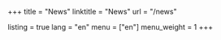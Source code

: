 +++
title = "News"
linktitle = "News"
url = "/news"

listing = true
lang = "en"
menu = ["en"]
menu_weight = 1
+++
